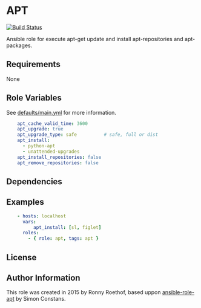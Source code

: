 # APT 

[![Build Status](https://travis-ci.org/rroethof/ansible-apache2.svg?branch=master)](https://travis-ci.org/rroethof/ansible-apache2)

Ansible role for execute apt-get update and install apt-repositories and apt-packages.


## Requirements

None


## Role Variables

See [defaults/main.yml](defaults/main.yml) for more information.

```yaml
    apt_cache_valid_time: 3600
    apt_upgrade: true
    apt_upgrade_type: safe          # safe, full or dist
    apt_install:
      - python-apt
      - unattended-upgrades
    apt_install_repositories: false
    apt_remove_repositories: false
```


## Dependencies


## Examples

```yaml
    - hosts: localhost
      vars:
          apt_install: [sl, figlet]
      roles:
        - { role: apt, tags: apt }
```


## License


## Author Information

This role was created in 2015 by Ronny Roethof, based uppon [ansible-role-apt](https://github.com/kosssi/ansible-role-apt) by Simon Constans.